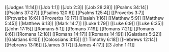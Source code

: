 [[Judges 11:14]]
[[Job 1:1]]
[[Job 2:3]]
[[Job 28:28]]
[[Psalms 34:14]]
[[Psalms 37:27]]
[[Psalms 120:6]]
[[Psalms 125:4]]
[[Proverbs 3:7]]
[[Proverbs 16:6]]
[[Proverbs 16:17]]
[[Isaiah 1:16]]
[[Matthew 5:9]]
[[Matthew 5:45]]
[[Matthew 6:13]]
[[Mark 14:7]]
[[Luke 1:79]]
[[Luke 6:9]]
[[Luke 6:35]]
[[John 17:15]]
[[Romans 5:1]]
[[Romans 7:19]]
[[Romans 7:21]]
[[Romans 8:6]]
[[Romans 12:18]]
[[Romans 14:17]]
[[Romans 14:19]]
[[Galatians 5:22]]
[[Galatians 6:10]]
[[Colossians 3:15]]
[[1 Timothy 6:18]]
[[Hebrews 12:14]]
[[Hebrews 13:16]]
[[James 3:17]]
[[James 4:17]]
[[3 John 1:11]]
